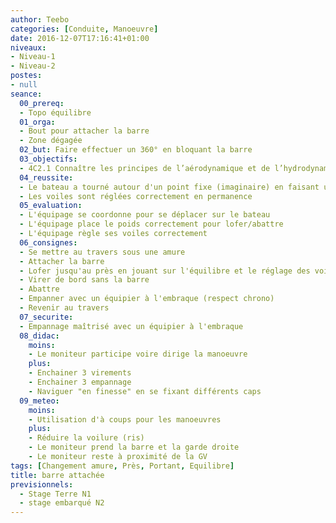 ```yaml
---
author: Teebo
categories: [Conduite, Manoeuvre]
date: 2016-12-07T17:16:41+01:00
niveaux:
- Niveau-1
- Niveau-2
postes:
- null
seance:
  00_prereq:
  - Topo équilibre
  01_orga:
  - Bout pour attacher la barre
  - Zone dégagée
  02_but: Faire effectuer un 360° en bloquant la barre
  03_objectifs:
  - 4C2.1 Connaître les principes de l’aérodynamique et de l’hydrodynamique impliqués dans la propulsion et l’équilibre des navires à voiles
  04_reussite:
  - Le bateau a tourné autour d'un point fixe (imaginaire) en faisant un virement et un empannage
  - Les voiles sont réglées correctement en permanence
  05_evaluation:
  - L'équipage se coordonne pour se déplacer sur le bateau
  - L'équipage place le poids correctement pour lofer/abattre
  - L'équipage règle ses voiles correctement
  06_consignes:
  - Se mettre au travers sous une amure
  - Attacher la barre
  - Lofer jusqu'au près en jouant sur l'équilibre et le réglage des voiles
  - Virer de bord sans la barre
  - Abattre
  - Empanner avec un équipier à l'embraque (respect chrono)
  - Revenir au travers
  07_securite:
  - Empannage maîtrisé avec un équipier à l'embraque
  08_didac:
    moins:
    - Le moniteur participe voire dirige la manoeuvre
    plus:
    - Enchainer 3 virements
    - Enchainer 3 empannage
    - Naviguer "en finesse" en se fixant différents caps
  09_meteo:
    moins:
    - Utilisation d'à coups pour les manoeuvres
    plus:
    - Réduire la voilure (ris)
    - Le moniteur prend la barre et la garde droite
    - Le moniteur reste à proximité de la GV
tags: [Changement amure, Près, Portant, Equilibre]
title: barre attachée
previsionnels:
  - Stage Terre N1
  - stage embarqué N2
---
```

